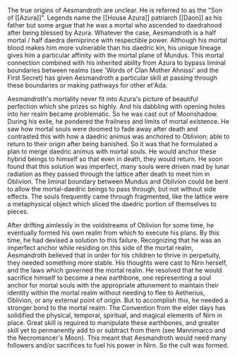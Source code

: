 The true origins of Aesmandroth are unclear. He is referred to as the "Son of [[Azura]]". Legends name the [[House Azura]] patriarch [[Daon]] as his father but some argue that he was a mortal who ascended to daedrahood after being blessed by Azura. Whatever the case, Aesmandroth is a half mortal / half daedra demiprince with respectible power. Although his mortal blood makes him more vulnerable than his daedric kin, his unique lineage gives him a particular affinity with the mortal plane of Mundus. This mortal connection combined with his inherited ability from Azura to bypass liminal boundaries between realms (see 'Words of Clan Mother Ahnissi' and the First Secret) has given Aesmandroth a particular skill at passing through these boundaries or making pathways for other et'Ada.

Aesmandroth's mortality never fit into Azura's picture of beautiful perfection which she prizes so highly. And his dabbling with opening holes into her realm became problematic. So he was cast out of Moonshadow. During his exile, he pondered the frailness and limits of mortal existence. He saw how mortal souls were doomed to fade away after death and contrasted this with how a daedric animus was anchored to Oblivion; able to return to their origin after being banished. So it was that he formulated a plan to merge daedric animus with mortal souls. He would anchor these hybrid beings to himself so that even in death, they would return. He soon found that this solution was imperfect, many souls were driven mad by lunar radiation as they passed through the lattice after death to meet him in Oblivion. The liminal boundary between Mundus and Oblivion could be bent to allow the mortal-daedric beings to pass through, but not without side effects. The souls frequently came through fragmented, like the lattice were a metaphysical object which sliced the daedric portion of themselves to pieces.

After drifting aimlessly in the voidstreams of Oblivion for some time, he eventually formed his own realm from which to execute his plans. By this time, he had devised a solution to this failure. Recognizing that he was an imperfect anchor while residing on this side of the mortal realm, Aesmandroth believed that in order for his children to thrive in perpetuity, they needed something more stable. His thoughts were cast to Nirn herself, and the laws which governed the mortal realm. He resolved that he would sacrifice himself to become a new earthbone, one representing a soul anchor for mortal souls with the appropriate attunement to maintain their identity within the mortal realm without needing to flee to Aetherius, Oblivion, or any external point of origin. But to accomplish this, he needed a stronger bond to the mortal realm. The Convention from the elder days has solidified the physical, temporal, spiritual, and magical elements of Nirn in place. Great skill is required to manipulate these earthbones, and greater skill yet to permanently add to or subtract from them (see Mannimarco and the Necromancer's Moon). This meant that Aesmandroth would need many followers and/or sacrifices to fuel his power in Nirn. So the cult was formed.